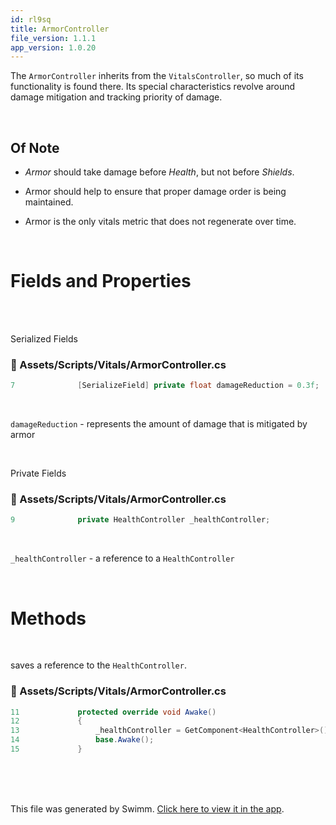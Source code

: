 ```yaml
---
id: rl9sq
title: ArmorController
file_version: 1.1.1
app_version: 1.0.20
---
```


The `ArmorController`<swm-token data-swm-token=":Assets/Scripts/Vitals/ArmorController.cs:5:5:5:`    public class ArmorController : VitalsController`"/> inherits from the `VitalsController`<swm-token data-swm-token=":Assets/Scripts/Vitals/VitalsController.cs:9:7:7:`    public abstract class VitalsController : MonoBehaviour`"/>, so much of its functionality is found there. Its special characteristics revolve around damage mitigation and tracking priority of damage.

<br/>

## Of Note

*   _Armor_ should take damage before _Health_, but not before _Shields_.
    
*   Armor should help to ensure that proper damage order is being maintained.
    
*   Armor is the only vitals metric that does not regenerate over time.
    

<br/>

# Fields and Properties

<br/>

<br/>

Serialized Fields
<!-- NOTE-swimm-snippet: the lines below link your snippet to Swimm -->
### 📄 Assets/Scripts/Vitals/ArmorController.cs
```c#
7              [SerializeField] private float damageReduction = 0.3f;
```

<br/>

`damageReduction`<swm-token data-swm-token=":Assets/Scripts/Vitals/ArmorController.cs:7:9:9:`        [SerializeField] private float damageReduction = 0.3f;`"/> - represents the amount of damage that is mitigated by armor

<br/>

Private Fields
<!-- NOTE-swimm-snippet: the lines below link your snippet to Swimm -->
### 📄 Assets/Scripts/Vitals/ArmorController.cs
```c#
9              private HealthController _healthController;
```

<br/>

`_healthController`<swm-token data-swm-token=":Assets/Scripts/Vitals/ArmorController.cs:9:5:5:`        private HealthController _healthController;`"/> - a reference to a `HealthController`<swm-token data-swm-token=":Assets/Scripts/Vitals/ArmorController.cs:9:3:3:`        private HealthController _healthController;`"/>

<br/>

# Methods

<br/>

saves a reference to the `HealthController`<swm-token data-swm-token=":Assets/Scripts/Vitals/ArmorController.cs:13:7:7:`            _healthController = GetComponent&lt;HealthController&gt;();`"/>.
<!-- NOTE-swimm-snippet: the lines below link your snippet to Swimm -->
### 📄 Assets/Scripts/Vitals/ArmorController.cs
```c#
11             protected override void Awake()
12             {
13                 _healthController = GetComponent<HealthController>();
14                 base.Awake();
15             }
```

<br/>

<br/>

<br/>

This file was generated by Swimm. [Click here to view it in the app](https://app.swimm.io/repos/Z2l0aHViJTNBJTNBQ2hyb21ldHJ5JTNBJTNBcGlkaWU=/docs/rl9sq).
